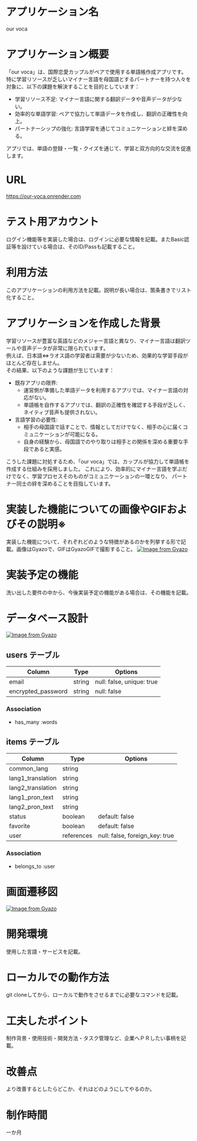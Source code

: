   # アプリケーション名
  our voca

  # アプリケーション概要
  「our voca」は、国際恋愛カップルがペアで使用する単語帳作成アプリです。  
  特に学習リソースが乏しいマイナー言語を母国語とするパートナーを持つ人々を対象に、以下の課題を解決することを目的としています：
  - 学習リソース不足: マイナー言語に関する翻訳データや音声データが少ない。
  - 効率的な単語学習: ペアで協力して単語データを作成し、翻訳の正確性を向上。
  - パートナーシップの強化: 言語学習を通じてコミュニケーションと絆を深める。

  アプリでは、単語の登録・一覧・クイズを通じて、学習と双方向的な交流を促進します。

  # URL
  https://our-voca.onrender.com

  # テスト用アカウント
  ログイン機能等を実装した場合は、ログインに必要な情報を記載。またBasic認証等を設けている場合は、そのID/Passも記載すること。

  # 利用方法
  このアプリケーションの利用方法を記載。説明が長い場合は、箇条書きでリスト化すること。

  # アプリケーションを作成した背景
  学習リソースが豊富な英語などのメジャー言語と異なり、マイナー言語は翻訳ツールや音声データが非常に限られています。  
  例えば、日本語⇔ラオス語の学習者は需要が少ないため、効果的な学習手段がほとんど存在しません。  
  その結果、以下のような課題が生じています：
  - 既存アプリの限界:
    - 運営側が準備した単語データを利用するアプリでは、マイナー言語の対応がない。
    - 単語帳を自作するアプリでは、翻訳の正確性を確認する手段が乏しく、ネイティブ音声も提供されない。
  - 言語学習の必要性:
    - 相手の母国語で話すことで、情報としてだけでなく、相手の心に届くコミュニケーションが可能になる。
    - 自身の経験から、母国語でのやり取りは相手との関係を深める重要な手段であると実感。

  こうした課題に対処するため、「our voca」では、カップルが協力して単語帳を作成する仕組みを採用しました。
  これにより、効率的にマイナー言語を学ぶだけでなく、学習プロセスそのものがコミュニケーションの一環となり、
  パートナー同士の絆を深めることを目指しています。

  # 実装した機能についての画像やGIFおよびその説明※
  実装した機能について、それぞれどのような特徴があるのかを列挙する形で記載。画像はGyazoで、GIFはGyazoGIFで撮影すること。
  [![Image from Gyazo](https://i.gyazo.com/cce89fd24423ce672bb4d85db2e5f5fe.png)](https://gyazo.com/cce89fd24423ce672bb4d85db2e5f5fe)

  # 実装予定の機能
  洗い出した要件の中から、今後実装予定の機能がある場合は、その機能を記載。

  # データベース設計
  [![Image from Gyazo](https://i.gyazo.com/49446276334d604cdfb244b67562b23d.png)](https://gyazo.com/49446276334d604cdfb244b67562b23d)

  ## users テーブル

  | Column             | Type   | Options                   |
  | ------------------ | ------ | ------------------------- |
  | email              | string | null: false, unique: true |
  | encrypted_password | string | null: false               |

  ### Association

  - has_many :words

  ## items テーブル

  | Column            | Type       | Options                        |
  | ----------------- | ---------- | ------------------------------ |
  | common_lang       | string     |                                |
  | lang1_translation | string     |                                |
  | lang2_translation | string     |                                |
  | lang1_pron_text   | string     |                                |
  | lang2_pron_text   | string     |                                |
  | status            | boolean    | default: false                 |
  | favorite          | boolean    | default: false                 |
  | user              | references | null: false, foreign_key: true |

  ### Association

  - belongs_to :user

  # 画面遷移図
  [![Image from Gyazo](https://i.gyazo.com/65cc54bfad53855b858bf4efbac2bde6.png)](https://gyazo.com/65cc54bfad53855b858bf4efbac2bde6)

  # 開発環境
  使用した言語・サービスを記載。

  # ローカルでの動作方法
  git cloneしてから、ローカルで動作をさせるまでに必要なコマンドを記載。

  # 工夫したポイント
  制作背景・使用技術・開発方法・タスク管理など、企業へＰＲしたい事柄を記載。

  # 改善点
  より改善するとしたらどこか、それはどのようにしてやるのか。

  # 制作時間
  一か月
